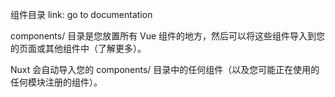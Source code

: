 组件目录
link: go to documentation

components/ 目录是您放置所有 Vue 组件的地方，然后可以将这些组件导入到您的页面或其他组件中（了解更多）。

Nuxt 会自动导入您的 components/ 目录中的任何组件（以及您可能正在使用的任何模块注册的组件）。
